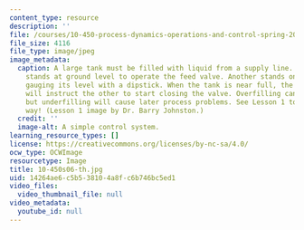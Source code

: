 ```yaml
---
content_type: resource
description: ''
file: /courses/10-450-process-dynamics-operations-and-control-spring-2006/14264ae6c5b538104a8fc6b746bc5ed1_10-450s06-th.jpg
file_size: 4116
file_type: image/jpeg
image_metadata:
  caption: A large tank must be filled with liquid from a supply line. One operator
    stands at ground level to operate the feed valve. Another stands on the tank,
    gauging its level with a dipstick. When the tank is near full, the stick operator
    will instruct the other to start closing the valve. Overfilling can cause spills,
    but underfilling will cause later process problems. See Lesson 1 to find a better
    way! (Lesson 1 image by Dr. Barry Johnston.)
  credit: ''
  image-alt: A simple control system.
learning_resource_types: []
license: https://creativecommons.org/licenses/by-nc-sa/4.0/
ocw_type: OCWImage
resourcetype: Image
title: 10-450s06-th.jpg
uid: 14264ae6-c5b5-3810-4a8f-c6b746bc5ed1
video_files:
  video_thumbnail_file: null
video_metadata:
  youtube_id: null
---
```

